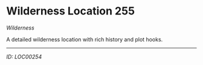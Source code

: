 # Wilderness Location 255

*Wilderness*

A detailed wilderness location with rich history and plot hooks.

---
*ID: LOC00254*